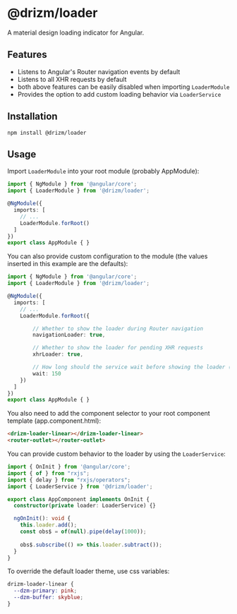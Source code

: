 # @drizm/loader

A material design loading indicator for Angular.

## Features
- Listens to Angular's Router navigation events by default
- Listens to all XHR requests by default
- both above features can be easily disabled when importing `LoaderModule`
- Provides the option to add custom loading behavior via `LoaderService`

## Installation
```shell
npm install @drizm/loader
```

## Usage
Import `LoaderModule` into your root module (probably AppModule):
```typescript
import { NgModule } from '@angular/core';
import { LoaderModule } from '@drizm/loader';

@NgModule({
  imports: [
    // ...
    LoaderModule.forRoot()
  ]
})
export class AppModule { }
```

You can also provide custom configuration to the module (the values inserted in this example are the defaults):
```typescript
import { NgModule } from '@angular/core';
import { LoaderModule } from '@drizm/loader';

@NgModule({
  imports: [
    // ...
    LoaderModule.forRoot({

        // Whether to show the loader during Router navigation
        navigationLoader: true,

        // Whether to show the loader for pending XHR requests
        xhrLoader: true,

        // How long should the service wait before showing the loader (in ms)
        wait: 150
    })
  ]
})
export class AppModule { }
```

You also need to add the component selector to your root component template (app.component.html):
```html
<drizm-loader-linear></drizm-loader-linear>
<router-outlet></router-outlet>
```

You can provide custom behavior to the loader by using the `LoaderService`:
```typescript
import { OnInit } from '@angular/core';
import { of } from "rxjs";
import { delay } from "rxjs/operators";
import { LoaderService } from '@drizm/loader';

export class AppComponent implements OnInit {
  constructor(private loader: LoaderService) {}

  ngOnInit(): void {
    this.loader.add();
    const obs$ = of(null).pipe(delay(1000));
    
    obs$.subscribe(() => this.loader.subtract());
  }
}
```

To override the default loader theme, use css variables:
```css
drizm-loader-linear {
  --dzm-primary: pink;
  --dzm-buffer: skyblue;
}
```
